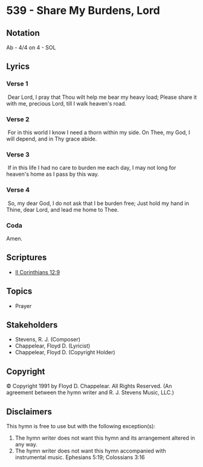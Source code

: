 # 539 - Share My Burdens, Lord

## Notation

Ab - 4/4 on 4 - SOL

## Lyrics

### Verse 1

 Dear Lord, I pray that Thou wilt help me bear my heavy load; Please share it with me, precious Lord, till  I walk heaven's road. 

### Verse 2

 For in this world I know I need a thorn within my side. On Thee, my God, I will depend, and in Thy grace abide.

### Verse 3

 If in this life I had no care to burden me each day, I may not long for heaven's home as I pass by this way. 

### Verse 4

 So, my dear God, I do not ask that I be burden free; Just hold my hand in Thine, dear Lord, and lead me home to Thee. 

### Coda

Amen. 


## Scriptures

- [II Corinthians 12:9](https://www.biblegateway.com/passage/?search=II%20Corinthians%2012%3A9)

## Topics

- Prayer

## Stakeholders

- Stevens, R. J. (Composer)
- Chappelear, Floyd D. (Lyricist)
- Chappelear, Floyd D. (Copyright Holder)

## Copyright

© Copyright 1991 by Floyd D. Chappelear. All Rights Reserved.
(An agreement between the hymn writer and R. J. Stevens Music, LLC.)

## Disclaimers

This hymn is free to use but with the following exception(s):
1. The hymn writer does not want this hymn and its arrangement altered in any way.
2. The hymn writer does not want this hymn accompanied with instrumental music.
Ephesians 5:19; Colossians 3:16

